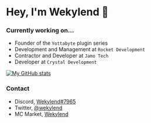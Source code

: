 # Hey, I'm Wekylend 👋

### Currently working on...
* Founder of the `Yottabyte` plugin series
* Development and Management at `Rocket Development`
* Contractor and Developer at `Jamo Tech` 
* Developer at `Crystal Development`

[![My GitHub stats](https://github-readme-stats.vercel.app/api?username=wekylend&count_private=true&theme=github_dark)](https://github.com/anuraghazra/github-readme-stats)

### Contact
* Discord, [Wekylend#7965](https://discord.gg/gntMFqnZyj)
* Twitter, [@wekylend](https://github-readme-stats.vercel.app/api?username=wekylend&count_private=true)
* MC Market, [Wekylend](https://www.mc-market.org/members/106892/)
